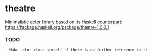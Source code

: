 # theatre

Minimalistic actor library based on its Haskell counterpart:
https://hackage.haskell.org/package/theatre-1.0.0.1

### TODO
    - Make actor close himself if there is no further reference to it